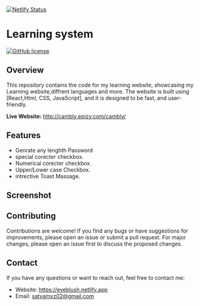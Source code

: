 [![Netlify Status](https://api.netlify.com/api/v1/badges/f81a061c-df75-485e-bb01-008d54cc460a/deploy-status)](https://app.netlify.com/sites/passpicker/deploys)

# Learning system

[![GitHub license](https://img.shields.io/badge/license-MIT-blue.svg)](http://cambly.epizy.com/cambly/blob/main/LICENS)

## Overview

This repository contains the code for my learning website, showcasing my Learning website,diffrent languages and more. The website is built using [React,Html, CSS, JavaScript], and it is designed to be fast, and user-friendly.

**Live Website:** 
http://cambly.epizy.com/cambly/

## Features

- Genrate any lenghth Password 
- special corecter checkbox.
- Numerical corecter checkbox.
- Upper/Lower case Checkbox.
- intrective Toast Massage.

  
## Screenshot






## Contributing

Contributions are welcome! If you find any bugs or have suggestions for improvements, please open an issue or submit a pull request. For major changes, please open an issue first to discuss the proposed changes.

## Contact

If you have any questions or want to reach out, feel free to contact me:

- Website: https://eveblush.netlify.app
- Email: satyamxz02@gmail.com



